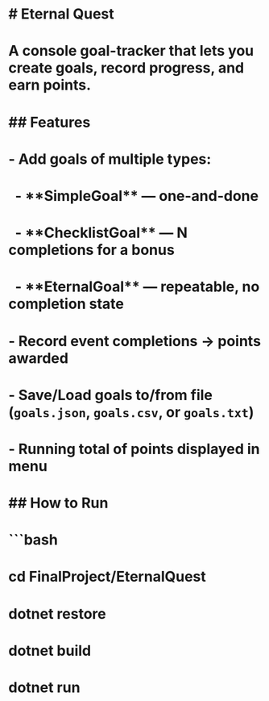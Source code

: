 # \# Eternal Quest

# 

# A console goal-tracker that lets you create goals, record progress, and earn points.

# 

# \## Features

# \- Add goals of multiple types:

# &nbsp; - \*\*SimpleGoal\*\* — one-and-done

# &nbsp; - \*\*ChecklistGoal\*\* — N completions for a bonus

# &nbsp; - \*\*EternalGoal\*\* — repeatable, no completion state

# \- Record event completions → points awarded

# \- Save/Load goals to/from file (`goals.json`, `goals.csv`, or `goals.txt`)

# \- Running total of points displayed in menu

# 

# \## How to Run

# ```bash

# cd FinalProject/EternalQuest

# dotnet restore

# dotnet build

# dotnet run



